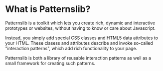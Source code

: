 # What is Patternslib?

Patternslib is a toolkit which lets you create rich, dynamic and interactive prototypes or
websites, without having to know or care about Javascript.

Instead, you simply add special CSS classes and HTML5 data attributes to your
HTML. These clasess and attributes describe and invoke so-called "interaction patterns",
which add rich functionality to your page.

Patternslib is both a library of reusable interaction patterns as well as a
small framework for creating such patterns.
